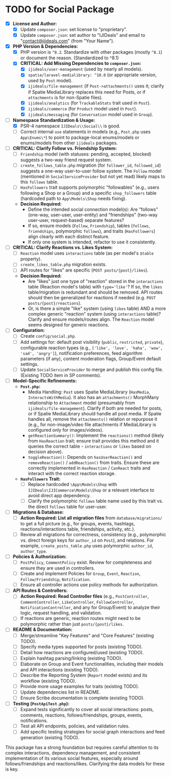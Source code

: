 # TODO for Social Package

- [X] **License and Author:**
    - [X] Update `composer.json`: set license to "proprietary".
    - [X] Update `composer.json`: set author to "IJIDeals" and email to "contact@ijideals.com" (from "Your Name").
- [X] **PHP Version & Dependencies:**
    - [X] PHP version is `^8.2`. Standardize with other packages (mostly `^8.1`) or document the reason. (Standardized to ^8.1)
    - [X] **CRITICAL: Add Missing Dependencies to `composer.json`:**
        - [X] `ijideals/user-management` (used by nearly all models).
        - [X] `spatie/laravel-medialibrary: ^10.0` (or appropriate version, used by `Post` model).
        - [X] `ijideals/file-management` (if `Post->attachments()` uses it; clarify if Spatie MediaLibrary replaces this need for Posts, or if `attachments` is for non-Spatie files).
        - [X] `ijideals/analytics` (for `TrackableStats` trait used in `Post`).
        - [X] `ijideals/commerce` (for `Product` model used in `Post`).
        - [X] `ijideals/messaging` (for `Conversation` model used in `Group`).
- [ ] **Namespace Standardization & Usage:**
    - [X] PSR-4 namespace `IJIDeals\\Social\\` is good.
    - [ ] Correct internal `use` statements in models (e.g., `Post.php` uses `App\Enums\*`) to point to package-local enums/models or enums/models from other `ijideals` packages.
- [ ] **CRITICAL: Clarify Follow vs. Friendship System:**
    - [ ] `Friendship` model (with statuses: pending, accepted, blocked) suggests a two-way friend request system.
    - [ ] `create_follows_table.php` migration (for `follower_id`, `followed_id`) suggests a one-way user-to-user follow system. The `Follow` model (mentioned in `SocialServiceProvider` but not yet read) likely maps to this `follows` table.
    - [ ] `HasFollowers` trait supports polymorphic "followables" (e.g., users following a Shop or a Group) and a specific `shop_followers` table (hardcoded path to `App\Models\Shop` needs fixing).
    - **Decision Required:**
        - Define the intended social connection model(s): Are "follows" (one-way, user-user, user-entity) and "friendships" (two-way user-user, request-based) separate features?
        - If so, ensure models (`Follow`, `Friendship`), tables (`follows`, `friendships`, polymorphic `follows`), and traits (`HasFollowers`) align clearly with each distinct feature.
        - If only one system is intended, refactor to use it consistently.
- [ ] **CRITICAL: Clarify Reactions vs. Likes System:**
    - [ ] `Reaction` model uses `interactions` table (as per model's `$table` property).
    - [ ] `create_likes_table.php` migration exists.
    - [ ] API routes for "likes" are specific (`POST posts/{post}/likes`).
    - **Decision Required:**
        - Are "likes" just one type of "reaction" stored in the `interactions` table (Reaction model's table) with `type='like'`? If so, the `likes` table/migration is redundant and should be removed. API routes should then be generalized for reactions if needed (e.g. `POST posts/{post}/reactions`).
        - Or, is there a simple "like" system (using `likes` table) AND a more complex generic "reaction" system (using `interactions` table)? Clarify and ensure models/routes align. The `Reaction` model seems designed for generic reactions.
- [ ] **Configuration:**
    - [ ] Create `config/social.php`.
    - [ ] Add settings for: default post visibility (`public`, `restricted`, `private`), configurable reaction types (e.g., `['like', 'love', 'haha', 'wow', 'sad', 'angry']`), notification preferences, feed algorithm parameters (if any), content moderation flags, Group/Event default settings.
    - [ ] Update `SocialServiceProvider` to merge and publish this config file. (Existing TODO item in SP comments).
- [ ] **Model-Specific Refinements:**
    - **`Post.php`:**
        - Media Handling: `Post` uses Spatie MediaLibrary (`HasMedia`, `InteractsWithMedia`). It also has an `attachments()` MorphMany relationship to `Attachment` model (presumably from `ijideals/file-management`). Clarify if both are needed for posts, or if Spatie MediaLibrary should handle all post media. If Spatie handles all, remove the `attachments()` relation or repurpose it (e.g., for non-image/video file attachments if MediaLibrary is configured only for images/videos).
        - `getReactionSummary()`: Implement the `reactions()` method (likely from `HasReaction` trait; ensure trait provides this method and it queries the correct table - `interactions` or `likes` based on decision above).
        - `toggleReaction()`: Depends on `hasUserReaction()` and `removeReaction()` / `addReaction()` from traits. Ensure these are correctly implemented in `HasReaction` / `CanReact` traits and interact with the correct reaction storage.
    - **`HasFollowers` Trait:**
        - [ ] Replace hardcoded `\App\Models\Shop` with `IJIDeals\IJICommerce\Models\Shop` or a relevant interface to avoid direct app dependency.
        - [ ] Clarify the polymorphic `follows` table name used by this trait vs. the direct `follows` table for user-user.
- [ ] **Migrations & Database:**
    - [ ] **Action Required: List all migration files** from `database/migrations/` to get a full picture (e.g., for groups, events, hashtags, reactions/interactions table, friendships, activity, etc.).
    - [ ] Review all migrations for correctness, consistency (e.g., polymorphic vs. direct foreign keys for `author_id` on `Post`), and relations. For example, `create_posts_table.php` uses polymorphic `author_id`, `author_type`.
- [ ] **Policies & Authorization:**
    - [ ] `PostPolicy`, `CommentPolicy` exist. Review for completeness and ensure they are used in controllers.
    - [ ] Create and implement Policies for `Group`, `Event`, `Reaction`, `Follow/Friendship`, `Notification`.
    - [ ] Ensure all controller actions use policy methods for authorization.
- [ ] **API Routes & Controllers:**
    - [ ] **Action Required: Read Controller files** (e.g., `PostController`, `CommentController`, `LikeController`, `FollowController`, `NotificationController`, and any for Group/Event) to analyze their logic, request handling, and validation.
    - [ ] If reactions are generic, reaction routes might need to be polymorphic rather than just `posts/{post}/likes`.
- [ ] **README & Documentation:**
    - [ ] Merge/streamline "Key Features" and "Core Features" (existing TODO).
    - [ ] Specify media types supported for posts (existing TODO).
    - [ ] Detail how reactions are configured/used (existing TODO).
    - [ ] Explain hashtag parsing/linking (existing TODO).
    - [ ] Elaborate on Group and Event functionalities, including their models and API interactions (existing TODO).
    - [ ] Describe the Reporting System (`Report` model exists) and its workflow (existing TODO).
    - [ ] Provide more usage examples for traits (existing TODO).
    - [ ] Update dependencies list in README.
    - [ ] Ensure Scribe documentation is complete (existing TODO).
- [ ] **Testing (`PostApiTest.php`):**
    - [ ] Expand tests significantly to cover all social interactions: posts, comments, reactions, follows/friendships, groups, events, notifications.
    - [ ] Test all API endpoints, policies, and validation rules.
    - [ ] Add specific testing strategies for social graph interactions and feed generation (existing TODO).

This package has a strong foundation but requires careful attention to its complex interactions, dependency management, and consistent implementation of its various social features, especially around follows/friendships and reactions/likes. Clarifying the data models for these is key.
